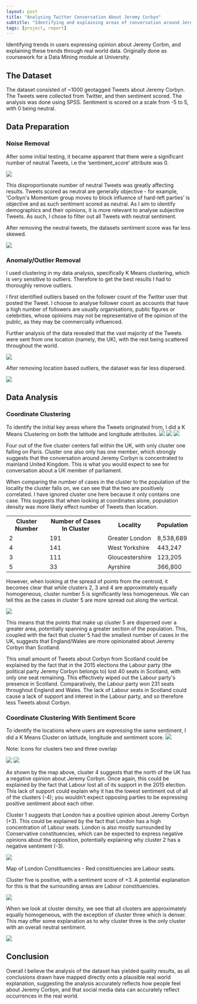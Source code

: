 ```yaml
---
layout: post
title: "Analysing Twitter Conversation About Jeremy Corbyn"
subtitle: "Identifying and explaining areas of conversation around Jeremy Corbyn."
tags: [project, report]
---
```


Identifying trends in users expressing opinion about Jeremy Corbin, and explaining these trends through real world data. Originally done as coursework for a Data Mining module at University.

<h2>The Dataset</h2>
The dataset consisted of ~1000 geotagged Tweets about Jeremy Corbyn. The Tweets were collected from Twitter, and then sentiment scored. The analysis was done using SPSS. Sentiment is scored on a scale from -5 to 5, with 0 being neutral.

<h2>Data Preparation</h2>
<h3>Noise Removal</h3>
<p>After some initial testing, it became apparent that there were a significant number of neutral Tweets, i.e  the ‘sentiment_score’ attribute was 0.</p>

<img src="/img/jeremy-corbyn-twitter-analysis/histogram1.png" class="img-responsive center-block">

This disproportionate number of neutral Tweets was greatly affecting results. Tweets scored as neutral are generally objective - for example, ‘Corbyn's Momentum group moves to block influence of hard-left parties’ is objective and as such sentiment scored as neutral. As I aim to identify demographics and their opinions, it is more relevant to analyse subjective Tweets. As such, I chose to filter out all Tweets with neutral sentiment.

After removing the neutral tweets, the datasets sentiment score was far less skewed.

<img src="/img/jeremy-corbyn-twitter-analysis/histogram2.png" class="img-responsive center-block">

<h3>Anomaly/Outlier Removal</h3>
I used clustering in my data analysis, specifically K Means clustering, which is very sensitive to outliers. Therefore to get the best results I had to thoroughly remove outliers.

I first identified outliers based on the follower count of the Twitter user that posted the Tweet. I choose to analyse follower count as accounts that have a high number of followers are usually organisations, public figures or celebrities, whose opinions may not be representative of the opinion of the public, as they may be commercially influenced.

Further analysis of the data revealed that the vast majority of the Tweets were sent from one location (namely, the UK), with the rest being scattered throughout the world.

<img src="/img/jeremy-corbyn-twitter-analysis/scatter1.png" class="img-responsive center-block">

After removing location based outliers, the dataset was far less dispersed.

<img src="/img/jeremy-corbyn-twitter-analysis/scatter2.png" class="img-responsive center-block">

<h2>Data Analysis</h2>

<h3>Coordinate Clustering</h3>
To identify the initial key areas where the Tweets originated from, I did a K Means Clustering on both the latitude and longitude attributes.

<img src="/img/jeremy-corbyn-twitter-analysis/cluster1.png" class="img-responsive center-block">
<img src="/img/jeremy-corbyn-twitter-analysis/cluster1table1.png" class="img-responsive center-block">
<img src="/img/jeremy-corbyn-twitter-analysis/cluster1table2.png" class="img-responsive center-block">

Four out of the five cluster centers fall within the UK, with only cluster one falling on Paris. Cluster one also only has one member, which strongly suggests that the conversation around Jeremy Corbyn is concentrated to mainland United Kingdom. This is what you would expect to see for conversation about a UK member of parliament.

When comparing the number of cases in the cluster to the population of the locality the cluster falls on, we can see that the two are positively correlated. I have ignored cluster one here because it only contains one case. This suggests that when looking at coordinates alone, population density was more likely effect number of Tweets than location.

<table>
	<tr>
		<th>Cluster Number</th>
		<th>Number of Cases In Cluster</th>
		<th>Locality</th>
		<th>Population</th>
	</tr>
	<tr>
		<td>2</td>
		<td>191</td>
		<td>Greater London</td>
		<td>8,538,689</td>
	</tr>
	<tr>
		<td>4</td>
		<td>141</td>
		<td>West Yorkshire</td>
		<td>443,247</td>
	</tr>
	<tr>
		<td>3</td>
		<td>111</td>
		<td>Gloucestershire</td>
		<td>123,205</td>
	</tr>
	<tr>
		<td>5</td>
		<td>33</td>
		<td>Ayrshire </td>
		<td>366,800</td>
	</tr>
</table>

However, when looking at the spread of points from the centroid, it becomes clear that while clusters 2, 3 and 4 are approximately equally homogeneous, cluster number 5 is significantly less homogeneous. We can tell this as the cases in cluster 5 are more spread out along the vertical.

<img src="/img/jeremy-corbyn-twitter-analysis/cluster1scatter1.png" class="img-responsive center-block">

This means that the points that make up cluster 5 are dispersed over a greater area, potentially spanning a greater section of the population. This, coupled with the fact that cluster 5 had the smallest number of cases in the UK, suggests that England/Wales are more opinionated about Jeremy Corbyn than Scotland.

This small amount of Tweets about Corbyn from Scotland could be explained by the fact that in the 2015 elections the Labour party (the political party Jeremy Corbyn belongs to) lost 40 seats in Scotland, with only one seat remaining. This effectively wiped out the Labour party's presence in Scotland. Comparatively, the Labour party won 231 seats throughout England and Wales. The lack of Labour seats in Scotland could cause a lack of support and interest in the Labour party, and so therefore less Tweets about Corbyn.

<h3>Coordinate Clustering With Sentiment Score</h3>
To identify the locations where users are expressing the same sentiment, I did a K Means Cluster on latitude, longitude and sentiment score.

<img src="/img/jeremy-corbyn-twitter-analysis/cluster2.png" class="img-responsive center-block">
<p class="text-center">Note: Icons for clusters two and three overlap</p>
<img src="/img/jeremy-corbyn-twitter-analysis/cluster2table1.png" class="img-responsive center-block">
<img src="/img/jeremy-corbyn-twitter-analysis/cluster2table2.png" class="img-responsive center-block">

As shown by the map above, cluster 4 suggests that the north of the UK has a negative opinion about Jeremy Corbyn. Once again, this could be explained by the fact that Labour lost all of its support in the 2015 election. This lack of support could explain why it has the lowest sentiment out of all of the clusters (-4); you wouldn’t expect opposing parties to be expressing positive sentiment about each other.

Cluster 1 suggests that London has a positive opinion about Jeremy Corbyn (+3). This could be explained by the fact that London has a high concentration of Labour seats. London is also mostly surrounded by Conservative constituencies, which can be expected to express negative opinions about the opposition, potentially explaining why cluster 2 has a negative sentiment (-3).

<img src="/img/jeremy-corbyn-twitter-analysis/londonconstituencies.png" class="img-responsive center-block">
<p class="text-center">Map of London Constituencies - Red constituencies are Labour seats.</p>

Cluster five is positive, with a sentiment score of +3. A potential explanation for this is that the surrounding areas are Labour constituencies.

<img src="/img/jeremy-corbyn-twitter-analysis/constituencies.png" class="img-responsive center-block">

When we look at cluster density, we see that all clusters are approximately equally homogeneous, with the exception of cluster three which is denser. This may offer some explanation as to why cluster three is the only cluster with an overall neutral sentiment.

<img src="/img/jeremy-corbyn-twitter-analysis/cluster2scatter1.png" class="img-responsive center-block">

<h2>Conclusion</h2>
Overall I believe the analysis of the dataset has yielded quality results, as all conclusions drawn have mapped directly onto a plausible real world explanation, suggesting the analysis accurately reflects how people feel about Jeremy Corbyn, and that social media data can accurately reflect occurrences in the real world.
